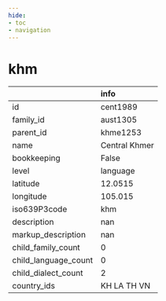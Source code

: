 ```yaml
---
hide:
- toc
- navigation
---
```

# khm
|                      | info          |
|:---------------------|:--------------|
| id                   | cent1989      |
| family_id            | aust1305      |
| parent_id            | khme1253      |
| name                 | Central Khmer |
| bookkeeping          | False         |
| level                | language      |
| latitude             | 12.0515       |
| longitude            | 105.015       |
| iso639P3code         | khm           |
| description          | nan           |
| markup_description   | nan           |
| child_family_count   | 0             |
| child_language_count | 0             |
| child_dialect_count  | 2             |
| country_ids          | KH LA TH VN   |